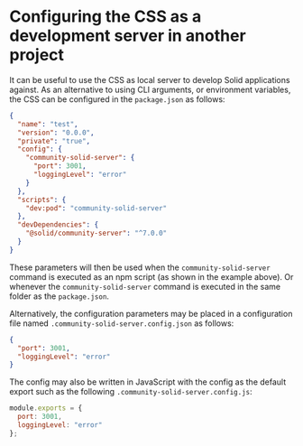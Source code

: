 # Configuring the CSS as a development server in another project

It can be useful to use the CSS as local server to develop Solid applications against.
As an alternative to using CLI arguments, or environment variables, the CSS can be configured in the `package.json` as follows:

```json
{
  "name": "test",
  "version": "0.0.0",
  "private": "true",
  "config": {
    "community-solid-server": {
      "port": 3001,
      "loggingLevel": "error"
    }
  },
  "scripts": {
    "dev:pod": "community-solid-server"
  },
  "devDependencies": {
    "@solid/community-server": "^7.0.0"
  }
}
```

These parameters will then be used when the `community-solid-server`
command is executed as an npm script (as shown in the example above).
Or whenever the `community-solid-server` command is executed in the same
folder as the `package.json`.

Alternatively, the configuration parameters may be placed in a configuration file named
`.community-solid-server.config.json` as follows:

```json
{
  "port": 3001,
  "loggingLevel": "error"
}
```

The config may also be written in JavaScript with the config as the default export
such as the following `.community-solid-server.config.js`:

```js
module.exports = {
  port: 3001,
  loggingLevel: "error"
};
```
